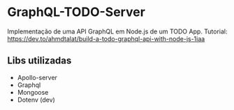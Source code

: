 # GraphQL-TODO-Server
Implementação de uma API GraphQL em Node.js de um TODO App. Tutorial: https://dev.to/ahmdtalat/build-a-todo-graphql-api-with-node-js-1iaa

## Libs utilizadas
- Apollo-server
- Graphql
- Mongoose
- Dotenv (dev)